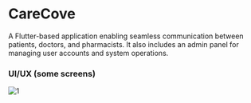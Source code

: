 # CareCove

A Flutter-based application enabling seamless communication between patients, doctors, and pharmacists. It also includes an admin panel for managing user accounts and system operations.

### UI/UX (some screens)

![1](https://github.com/SellamiWalid/carecove_app/assets/119450519/c532c966-a74c-46f9-9f35-2325ab262d4e)


